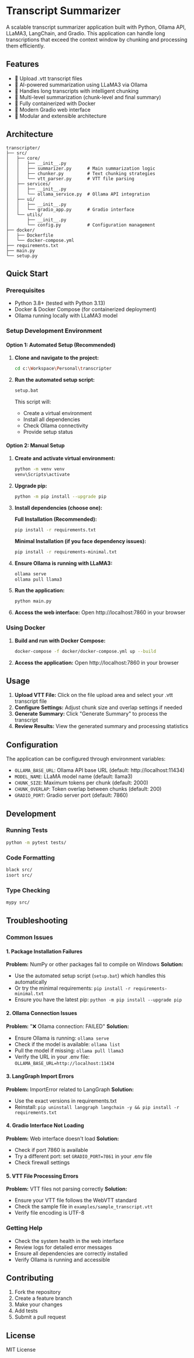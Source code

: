 # Transcript Summarizer

A scalable transcript summarizer application built with Python, Ollama API, LLaMA3, LangChain, and Gradio. This application can handle long transcriptions that exceed the context window by chunking and processing them efficiently.

## Features

- 📄 Upload .vtt transcript files
- 🤖 AI-powered summarization using LLaMA3 via Ollama
- 🔄 Handles long transcripts with intelligent chunking
- 🎯 Multi-level summarization (chunk-level and final summary)
- 🐳 Fully containerized with Docker
- 🎨 Modern Gradio web interface
- 🔧 Modular and extensible architecture

## Architecture

```
transcripter/
├── src/
│   ├── core/
│   │   ├── __init__.py
│   │   ├── summarizer.py      # Main summarization logic
│   │   ├── chunker.py         # Text chunking strategies
│   │   └── vtt_parser.py      # VTT file parsing
│   ├── services/
│   │   ├── __init__.py
│   │   └── ollama_service.py  # Ollama API integration
│   ├── ui/
│   │   ├── __init__.py
│   │   └── gradio_app.py      # Gradio interface
│   └── utils/
│       ├── __init__.py
│       └── config.py          # Configuration management
├── docker/
│   ├── Dockerfile
│   └── docker-compose.yml
├── requirements.txt
├── main.py
└── setup.py
```

## Quick Start

### Prerequisites

- Python 3.8+ (tested with Python 3.13)
- Docker & Docker Compose (for containerized deployment)
- Ollama running locally with LLaMA3 model

### Setup Development Environment

#### Option 1: Automated Setup (Recommended)

1. **Clone and navigate to the project:**
   ```bash
   cd c:\Workspace\Personal\transcripter
   ```

2. **Run the automated setup script:**
   ```bash
   setup.bat
   ```
   
   This script will:
   - Create a virtual environment
   - Install all dependencies
   - Check Ollama connectivity
   - Provide setup status

#### Option 2: Manual Setup

1. **Create and activate virtual environment:**
   ```bash
   python -m venv venv
   venv\Scripts\activate
   ```

2. **Upgrade pip:**
   ```bash
   python -m pip install --upgrade pip
   ```

3. **Install dependencies (choose one):**
   
   **Full Installation (Recommended):**
   ```bash
   pip install -r requirements.txt
   ```
   
   **Minimal Installation (if you face dependency issues):**
   ```bash
   pip install -r requirements-minimal.txt
   ```

4. **Ensure Ollama is running with LLaMA3:**
   ```bash
   ollama serve
   ollama pull llama3
   ```

5. **Run the application:**
   ```bash
   python main.py
   ```

6. **Access the web interface:**
   Open http://localhost:7860 in your browser

### Using Docker

1. **Build and run with Docker Compose:**
   ```bash
   docker-compose -f docker/docker-compose.yml up --build
   ```

2. **Access the application:**
   Open http://localhost:7860 in your browser

## Usage

1. **Upload VTT File:** Click on the file upload area and select your .vtt transcript file
2. **Configure Settings:** Adjust chunk size and overlap settings if needed
3. **Generate Summary:** Click "Generate Summary" to process the transcript
4. **Review Results:** View the generated summary and processing statistics

## Configuration

The application can be configured through environment variables:

- `OLLAMA_BASE_URL`: Ollama API base URL (default: http://localhost:11434)
- `MODEL_NAME`: LLaMA model name (default: llama3)
- `CHUNK_SIZE`: Maximum tokens per chunk (default: 2000)
- `CHUNK_OVERLAP`: Token overlap between chunks (default: 200)
- `GRADIO_PORT`: Gradio server port (default: 7860)

## Development

### Running Tests
```bash
python -m pytest tests/
```

### Code Formatting
```bash
black src/
isort src/
```

### Type Checking
```bash
mypy src/
```

## Troubleshooting

### Common Issues

#### 1. Package Installation Failures
**Problem:** NumPy or other packages fail to compile on Windows
**Solution:** 
- Use the automated setup script (`setup.bat`) which handles this automatically
- Or try the minimal requirements: `pip install -r requirements-minimal.txt`
- Ensure you have the latest pip: `python -m pip install --upgrade pip`

#### 2. Ollama Connection Issues
**Problem:** "❌ Ollama connection: FAILED"
**Solution:**
- Ensure Ollama is running: `ollama serve`
- Check if the model is available: `ollama list`
- Pull the model if missing: `ollama pull llama3`
- Verify the URL in your .env file: `OLLAMA_BASE_URL=http://localhost:11434`

#### 3. LangGraph Import Errors
**Problem:** ImportError related to LangGraph
**Solution:**
- Use the exact versions in requirements.txt
- Reinstall: `pip uninstall langgraph langchain -y && pip install -r requirements.txt`

#### 4. Gradio Interface Not Loading
**Problem:** Web interface doesn't load
**Solution:**
- Check if port 7860 is available
- Try a different port: set `GRADIO_PORT=7861` in your .env file
- Check firewall settings

#### 5. VTT File Processing Errors
**Problem:** VTT files not parsing correctly
**Solution:**
- Ensure your VTT file follows the WebVTT standard
- Check the sample file in `examples/sample_transcript.vtt`
- Verify file encoding is UTF-8

### Getting Help
- Check the system health in the web interface
- Review logs for detailed error messages
- Ensure all dependencies are correctly installed
- Verify Ollama is running and accessible

## Contributing

1. Fork the repository
2. Create a feature branch
3. Make your changes
4. Add tests
5. Submit a pull request

## License

MIT License
